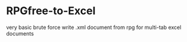 # RPGfree-to-Excel
very basic brute force write .xml document from rpg for multi-tab excel documents
